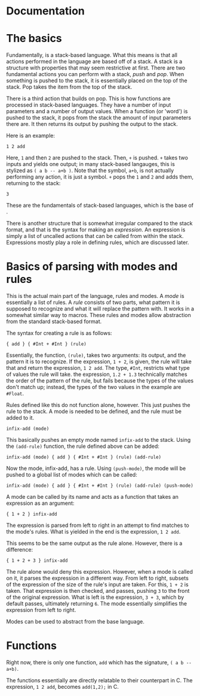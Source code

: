 Documentation
====

# The basics

Fundamentally, <unnamed> is a stack-based language.  What this means is that all actions performed in the language are based off of a stack.  A stack is a structure with properties that may seem restrictive at first.  There are two fundamental actions you can perform with a stack, *push* and *pop*.  When something is pushed to the stack, it is essentially placed on the top of the stack.  Pop takes the item from the top of the stack.  

There is a third action that builds on pop.  This is how functions are processed in stack-based languages.  They have a number of input parameters and a number of output values.  When a function (or 'word') is pushed to the stack, it pops from the stack the amount of input parameters there are.  It then returns its output by pushing the output to the stack.

Here is an example:

```
1 2 add
```

Here, `1` and then `2` are pushed to the stack.  Then, `+` is pushed.  `+` takes two inputs and yields one output; in many stack-based langauges, this is stylized as `( a b -- a+b )`.  Note that the symbol, `a+b`, is not actually performing any action, it is just a symbol.  `+` pops the `1` and `2` and adds them, returning to the stack:

```
3
```

These are the fundamentals of stack-based languages, which is the base of <unnamed>.

There is another structure that is somewhat irregular compared to the stack format, and that is the syntax for making an *expression*.  An expression is simply a list of uncalled actions that can be called from within the stack.  Expressions mostly play a role in defining rules, which are discussed later.

# Basics of parsing with modes and rules

This is the actual main part of the language, rules and modes.  A *mode* is essentially a list of rules.  A *rule* consists of two parts, what pattern it is supposed to recognize and what it will replace the pattern with.  It works in a somewhat similar way to macros.  These rules and modes allow abstraction from the standard stack-based format.

The syntax for creating a rule is as follows:

```
{ add } { #Int + #Int } (rule)
```

Essentially, the function, `(rule)`, takes two arguments: its output, and the pattern it is to recognize.  If the expression, `1 + 2`, is given, the rule will take that and return the expression, `1 2 add`.  The type, `#Int`, restricts what type of values the rule will take.  the expression, `1.2 + 1.3` technically matches the order of the pattern of the rule, but fails because the types of the values don't match up; instead, the types of the two values in the example are `#Float`.

Rules defined like this do not function alone, however.  This just pushes the rule to the stack.  A mode is needed to be defined, and the rule must be added to it.

```
infix-add (mode)
```

This basically pushes an empty mode named `infix-add` to the stack.  Using the `(add-rule)` function, the rule defined above can be added:

```
infix-add (mode) { add } { #Int + #Int } (rule) (add-rule)
```

Now the mode, infix-add, has a rule.  Using `(push-mode)`, the mode will be pushed to a global list of modes which can be called:

```
infix-add (mode) { add } { #Int + #Int } (rule) (add-rule) (push-mode)
```

A mode can be called by its name and acts as a function that takes an expression as an argument:

```
{ 1 + 2 } infix-add
```

The expression is parsed from left to right in an attempt to find matches to the mode's rules.  What is yielded in the end is the expression, `1 2 add`.

This seems to be the same output as the rule alone.  However, there is a difference:

```
{ 1 + 2 + 3 } infix-add
```

The rule alone would deny this expression.  However, when a mode is called on it, it parses the expression in a different way.  From left to right, subsets of the expression of the size of the rule's input are taken.  For this, `1 + 2` is taken.  That expression is then checked, and passes, pushing `3` to the front of the original expression.  What is left is the expression, `3 + 3`, which by default passes, ultimately returning `6`.  The mode essentially simplifies the expression from left to right.

Modes can be used to abstract from the base language.

# Functions

Right now, there is only one function, `add` which has the signature, `( a b -- a+b)`.

The functions essentially are directly relatable to their counterpart in C.  The expression, `1 2 add`, becomes `add(1,2);` in C.